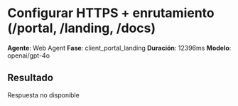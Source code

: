 # Configurar HTTPS + enrutamiento (/portal, /landing, /docs)

**Agente**: Web Agent
**Fase**: client_portal_landing
**Duración**: 12396ms
**Modelo**: openai/gpt-4o

## Resultado

Respuesta no disponible